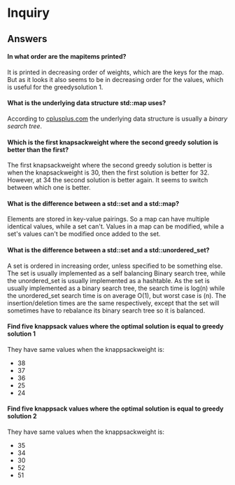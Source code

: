 # Inquiry
## Answers
#### In what order are the mapitems printed?
It is printed in decreasing order of weights, which are the keys for the map.
But as it looks it also seems to be in decreasing order for the values, which is useful for the greedysolution 1.

#### What is the underlying data structure std::map uses?
According to [cplusplus.com](https://www.cplusplus.com/reference/map/map/) the underlying data structure is usually a _binary search tree_.

#### Which is the first knapsackweight where the second greedy solution is better than the first?
The first knapsackweight where the second greedy solution is better is when the knapsackweight is 30,
then the first solution is better for 32.
However, at 34 the second solution is better again.
It seems to switch between which one is better.

#### What is the difference between a std::set and a std::map?
Elements are stored in key-value pairings.
So a map can have multiple identical values, while a set can't.
Values in a map can be modified, while a set's values can't be modified once added to the set.

#### What is the difference between a std::set and a std::unordered_set?
A set is ordered in increasing order, unless specified to be something else.
The set is usually implemented as a self balancing Binary search tree, while the unordered_set is usually implemented as a hashtable.
As the set is usually implemented as a binary search tree, the search time is log(n) while the unordered_set search time is on average O(1), but worst case is (n).
The insertion/deletion times are the same respectively, except that the set will sometimes have to rebalance its binary search tree so it is balanced.

#### Find five knappsack values where the optimal solution is equal to greedy solution 1
They have same values when the knappsackweight is:
* 38
* 37
* 36
* 25
* 24

#### Find five knappsack values where the optimal solution is equal to greedy solution 2
They have same values when the knappsackweight is:
* 35
* 34
* 30
* 52
* 51
